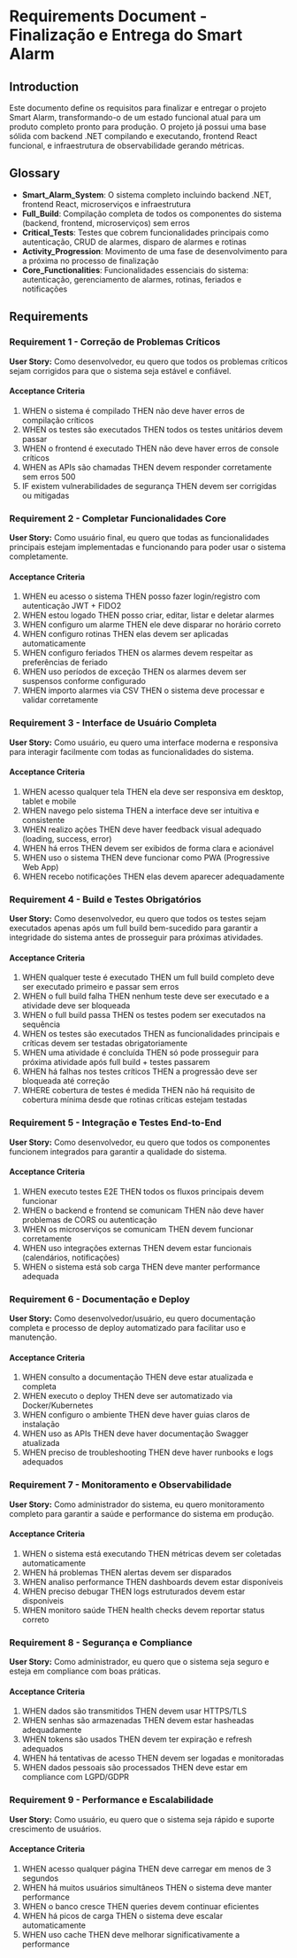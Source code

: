 # Requirements Document - Finalização e Entrega do Smart Alarm

## Introduction

Este documento define os requisitos para finalizar e entregar o projeto Smart Alarm, transformando-o de um estado funcional atual para um produto completo pronto para produção. O projeto já possui uma base sólida com backend .NET compilando e executando, frontend React funcional, e infraestrutura de observabilidade gerando métricas.

## Glossary

- **Smart_Alarm_System**: O sistema completo incluindo backend .NET, frontend React, microserviços e infraestrutura
- **Full_Build**: Compilação completa de todos os componentes do sistema (backend, frontend, microserviços) sem erros
- **Critical_Tests**: Testes que cobrem funcionalidades principais como autenticação, CRUD de alarmes, disparo de alarmes e rotinas
- **Activity_Progression**: Movimento de uma fase de desenvolvimento para a próxima no processo de finalização
- **Core_Functionalities**: Funcionalidades essenciais do sistema: autenticação, gerenciamento de alarmes, rotinas, feriados e notificações

## Requirements

### Requirement 1 - Correção de Problemas Críticos

**User Story:** Como desenvolvedor, eu quero que todos os problemas críticos sejam corrigidos para que o sistema seja estável e confiável.

#### Acceptance Criteria

1. WHEN o sistema é compilado THEN não deve haver erros de compilação críticos
2. WHEN os testes são executados THEN todos os testes unitários devem passar
3. WHEN o frontend é executado THEN não deve haver erros de console críticos
4. WHEN as APIs são chamadas THEN devem responder corretamente sem erros 500
5. IF existem vulnerabilidades de segurança THEN devem ser corrigidas ou mitigadas

### Requirement 2 - Completar Funcionalidades Core

**User Story:** Como usuário final, eu quero que todas as funcionalidades principais estejam implementadas e funcionando para poder usar o sistema completamente.

#### Acceptance Criteria

1. WHEN eu acesso o sistema THEN posso fazer login/registro com autenticação JWT + FIDO2
2. WHEN estou logado THEN posso criar, editar, listar e deletar alarmes
3. WHEN configuro um alarme THEN ele deve disparar no horário correto
4. WHEN configuro rotinas THEN elas devem ser aplicadas automaticamente
5. WHEN configuro feriados THEN os alarmes devem respeitar as preferências de feriado
6. WHEN uso períodos de exceção THEN os alarmes devem ser suspensos conforme configurado
7. WHEN importo alarmes via CSV THEN o sistema deve processar e validar corretamente

### Requirement 3 - Interface de Usuário Completa

**User Story:** Como usuário, eu quero uma interface moderna e responsiva para interagir facilmente com todas as funcionalidades do sistema.

#### Acceptance Criteria

1. WHEN acesso qualquer tela THEN ela deve ser responsiva em desktop, tablet e mobile
2. WHEN navego pelo sistema THEN a interface deve ser intuitiva e consistente
3. WHEN realizo ações THEN deve haver feedback visual adequado (loading, success, error)
4. WHEN há erros THEN devem ser exibidos de forma clara e acionável
5. WHEN uso o sistema THEN deve funcionar como PWA (Progressive Web App)
6. WHEN recebo notificações THEN elas devem aparecer adequadamente

### Requirement 4 - Build e Testes Obrigatórios

**User Story:** Como desenvolvedor, eu quero que todos os testes sejam executados apenas após um full build bem-sucedido para garantir a integridade do sistema antes de prosseguir para próximas atividades.

#### Acceptance Criteria

1. WHEN qualquer teste é executado THEN um full build completo deve ser executado primeiro e passar sem erros
2. WHEN o full build falha THEN nenhum teste deve ser executado e a atividade deve ser bloqueada
3. WHEN o full build passa THEN os testes podem ser executados na sequência
4. WHEN os testes são executados THEN as funcionalidades principais e críticas devem ser testadas obrigatoriamente
5. WHEN uma atividade é concluída THEN só pode prosseguir para próxima atividade após full build + testes passarem
6. WHEN há falhas nos testes críticos THEN a progressão deve ser bloqueada até correção
7. WHERE cobertura de testes é medida THEN não há requisito de cobertura mínima desde que rotinas críticas estejam testadas

### Requirement 5 - Integração e Testes End-to-End

**User Story:** Como desenvolvedor, eu quero que todos os componentes funcionem integrados para garantir a qualidade do sistema.

#### Acceptance Criteria

1. WHEN executo testes E2E THEN todos os fluxos principais devem funcionar
2. WHEN o backend e frontend se comunicam THEN não deve haver problemas de CORS ou autenticação
3. WHEN os microserviços se comunicam THEN devem funcionar corretamente
4. WHEN uso integrações externas THEN devem estar funcionais (calendários, notificações)
5. WHEN o sistema está sob carga THEN deve manter performance adequada

### Requirement 6 - Documentação e Deploy

**User Story:** Como desenvolvedor/usuário, eu quero documentação completa e processo de deploy automatizado para facilitar uso e manutenção.

#### Acceptance Criteria

1. WHEN consulto a documentação THEN deve estar atualizada e completa
2. WHEN executo o deploy THEN deve ser automatizado via Docker/Kubernetes
3. WHEN configuro o ambiente THEN deve haver guias claros de instalação
4. WHEN uso as APIs THEN deve haver documentação Swagger atualizada
5. WHEN preciso de troubleshooting THEN deve haver runbooks e logs adequados

### Requirement 7 - Monitoramento e Observabilidade

**User Story:** Como administrador do sistema, eu quero monitoramento completo para garantir a saúde e performance do sistema em produção.

#### Acceptance Criteria

1. WHEN o sistema está executando THEN métricas devem ser coletadas automaticamente
2. WHEN há problemas THEN alertas devem ser disparados
3. WHEN analiso performance THEN dashboards devem estar disponíveis
4. WHEN preciso debugar THEN logs estruturados devem estar disponíveis
5. WHEN monitoro saúde THEN health checks devem reportar status correto

### Requirement 8 - Segurança e Compliance

**User Story:** Como administrador, eu quero que o sistema seja seguro e esteja em compliance com boas práticas.

#### Acceptance Criteria

1. WHEN dados são transmitidos THEN devem usar HTTPS/TLS
2. WHEN senhas são armazenadas THEN devem estar hasheadas adequadamente
3. WHEN tokens são usados THEN devem ter expiração e refresh adequados
4. WHEN há tentativas de acesso THEN devem ser logadas e monitoradas
5. WHEN dados pessoais são processados THEN deve estar em compliance com LGPD/GDPR

### Requirement 9 - Performance e Escalabilidade

**User Story:** Como usuário, eu quero que o sistema seja rápido e suporte crescimento de usuários.

#### Acceptance Criteria

1. WHEN acesso qualquer página THEN deve carregar em menos de 3 segundos
2. WHEN há muitos usuários simultâneos THEN o sistema deve manter performance
3. WHEN o banco cresce THEN queries devem continuar eficientes
4. WHEN há picos de carga THEN o sistema deve escalar automaticamente
5. WHEN uso cache THEN deve melhorar significativamente a performance
